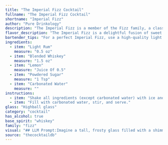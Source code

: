 ```yaml
---
title: "The Imperial Fizz Cocktail"
fullname: "The Imperial Fizz Cocktail"
shortname: "Imperial Fizz"
author: "Pure Drinkology"
description: "The Imperial Fizz is a member of the Fizz family, a classic cocktail style characterized by a spirit base, citrus juice, sweetener, and a topping of carbonated water. Its origins are murky, but it likely emerged in the late 19th century as a twist on the traditional Gin Fizz, substituting rum and whiskey for gin. "
flavor_description: "The Imperial Fizz is a delightful fusion of sweet and tart, with the light rum providing a subtle sweetness and the whiskey offering a gentle warmth. The lemon's acidity balances the sweetness, creating a refreshing and zesty profile.  The powdered sugar adds a touch of creaminess, while the carbonated water provides a lively effervescence. The overall taste is complex, yet harmonious, making it a sophisticated yet approachable cocktail. "
bartender_tips: "For a perfect Imperial Fizz, use a high-quality light rum and a balanced blended whiskey.  Shake the cocktail well with ice to chill and dilute it properly.  Don't over-shake - you want a fluffy, foamy head, not a slush.  Use a fine-mesh strainer to remove any ice shards.  Finally, top with a splash of carbonated water to give it that fizzy, refreshing finish. "
ingredients:
  - item: "Light Rum"
    measure: "0.5 oz"
  - item: "Blended Whiskey"
    measure: "1.5 oz"
  - item: "Lemon"
    measure: "Juice Of 0.5"
  - item: "Powdered Sugar"
    measure: "1 Tsp"
  - item: "Carbonated Water"
    measure: ""
instructions:
  - item: "Shake all ingredients (except carbonated water) with ice and strain into a highball glass over two ice cubes."
  - item: "Fill with carbonated water, stir, and serve."
glass: "Highball glass"
category: "cocktail"
has_alcohol: true
base_spirit: "whiskey"
family: "fizz"
visual: "## LLM Prompt:Imagine a tall, frosty glass filled with a shimmering, pale yellow liquid. **Describe the appearance of this cocktail:*** **Texture:** Is it bubbly? Still? How does the light play on the surface?* **Color:**  Is the yellow light, dark, or a vibrant hue? Are there any subtle shifts in color?* **Garnish:** Consider a simple lemon twist or a sprig of fresh mint. How does it add to the overall visual appeal?* **Overall impression:** Does the cocktail look refreshing and inviting? Does it evoke a sense of history and elegance? **Remember to be descriptive and use imagery that brings the cocktail to life!** "
source: "thecocktaildb"
---
```



